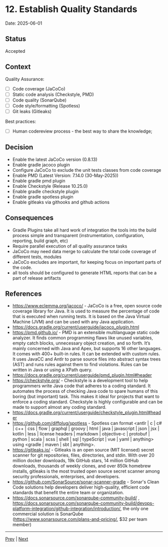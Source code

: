 # 12. Establish Quality Standards

Date: 2025-06-01

## Status

Accepted

## Context

Quality Assurance:

- [ ] Code coverage (JaCoCo)
- [ ] Static code analysis (Checkstyle, PMD)
- [ ] Code quality (SonarQube)
- [ ] Code style/formatting (Spotless)
- [ ] Git leaks (Gitleaks)

Best practices:

- [ ] Human codereview process - the best way to share the knowledge;

## Decision

- Enable the latest JaCoCo version (0.8.13)
- Enable gradle jacoco plugin
- Configure JaCoCo to exclude the unit tests classes from code coverage
- Enable PMD (Latest Version: 7.14.0 (30-May-2025))
- Enable gradle pmd plugin
- Enable Checkstyle (Release 10.25.0)
- Enable gradle checkstyle plugin
- Enable gradle spotless plugin
- Enable gitleaks via githooks and github actions

## Consequences

- Gradle Plugins take all hard work of integration the tools into the build process simple and transparent (instrumentation, configuration, reporting, build graph, etc)
- Require parallel execution of all quality assurance tasks
- JaCoCo may need data merge to calculate the total code coverage of different tests, modules
- JaCoCo excludes are important, for keeping focus on important parts of the code.
- all tools should be configured to generate HTML reports that can be a part of release artifacts

## References

- https://www.eclemma.org/jacoco/ - JaCoCo is a free, open source code coverage library for Java. It is used to measure the percentage of code that is executed when running tests. It is based on the Java Virtual Machine (JVM) and can be used with any Java application.
- https://docs.gradle.org/current/userguide/jacoco_plugin.html
- https://pmd.github.io/ - PMD is an extensible multilanguage static code analyzer. It finds common programming flaws like unused variables, empty catch blocks, unnecessary object creation, and so forth. It’s mainly concerned with Java and Apex, but supports 16 other languages. It comes with 400+ built-in rules. It can be extended with custom rules. It uses JavaCC and Antlr to parse source files into abstract syntax trees (AST) and runs rules against them to find violations. Rules can be written in Java or using a XPath query.
- https://docs.gradle.org/current/userguide/pmd_plugin.html#header
- https://checkstyle.org/ - Checkstyle is a development tool to help programmers write Java code that adheres to a coding standard. It automates the process of checking Java code to spare humans of this boring (but important) task. This makes it ideal for projects that want to enforce a coding standard. Checkstyle is highly configurable and can be made to support almost any coding standard.
- https://docs.gradle.org/current/userguide/checkstyle_plugin.html#header
- https://github.com/diffplug/spotless - Spotless can format <antlr | c | c# | c++ | css | flow | graphql | groovy | html | java | javascript | json | jsx | kotlin | less | license headers | markdown | objective-c | protobuf | python | scala | scss | shell | sql | typeScript | vue | yaml | anything> using <gradle | maven | sbt | anything>.
- https://gitleaks.io/ - Gitleaks is an open source (MIT licensed) secret scanner for git repositories, files, directories, and stdin. With over 20 million docker downloads, 19k GitHub stars, 14 million GitHub downloads, thousands of weekly clones, and over 850k homebrew installs, gitleaks is the most trusted open source secret scanner among security professionals, enterprises, and developers.
- https://github.com/SonarSource/sonar-scanner-gradle - Sonar's Clean Code solutions help developers deliver high-quality, efficient code standards that benefit the entire team or organization.
- https://docs.sonarsource.com/sonarqube-community-build/ , https://docs.sonarsource.com/sonarqube-community-build/devops-platform-integration/github-integration/introduction/, the only one commercial solution is SonarQube (https://www.sonarsource.com/plans-and-pricing/, $32 per team member)

---

[Prev](./0011-green-and-blue-deployment-strategy.md) | [Next](./0013-test-containers-setup.md)